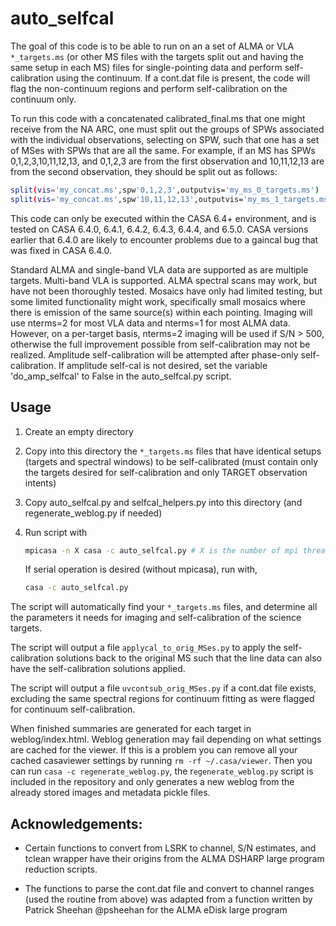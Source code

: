 # auto_selfcal

The goal of this code is to be able to run on an a set of ALMA or VLA `*_targets.ms` (or other MS files with the targets split out and having the same setup in each MS) files for single-pointing data and perform self-calibration using the continuum. If a cont.dat file is present, the code will flag the non-continuum regions and perform self-calibration on the continuum only.

To run this code with a concatenated calibrated_final.ms that one might receive from the NA ARC, one must split out the groups of SPWs associated with the individual observations, selecting on SPW, such that one has a set of MSes with SPWs that are all the same. For example, if an MS has SPWs 0,1,2,3,10,11,12,13, and 0,1,2,3 are from the first observation and 10,11,12,13 are from the second observation, they should be split out as follows:

```bash
split(vis='my_concat.ms',spw'0,1,2,3',outputvis='my_ms_0_targets.ms')
split(vis='my_concat.ms',spw'10,11,12,13',outputvis='my_ms_1_targets.ms')
```

This code can only be executed within the CASA 6.4+ environment, and is tested on CASA 6.4.0, 6.4.1, 6.4.2, 6.4.3, 6.4.4, and 6.5.0. CASA versions earlier that 6.4.0 are likely to encounter problems due to a gaincal bug that was fixed in CASA 6.4.0.

Standard ALMA and single-band VLA data are supported as are multiple targets.
Multi-band VLA is supported.
ALMA spectral scans may work, but have not been thoroughly tested.
Mosaics have only had limited testing, but some limited functionality might work, specifically small mosaics where there is emission of the same source(s) within each pointing.
Imaging will use nterms=2 for most VLA data and nterms=1 for most ALMA data. However, on a per-target basis, nterms=2 imaging will be used if S/N > 500, otherwise the full improvement possible from self-calibration may not be realized.
Amplitude self-calibration will be attempted after phase-only self-calibration. If amplitude self-cal is not desired, set the variable 'do_amp_selfcal' to False in the auto_selfcal.py script.

## Usage

1. Create an empty directory
2. Copy into this directory the `*_targets.ms` files that have identical setups (targets and spectral windows) to be self-calibrated (must contain only the targets desired for self-calibration and only TARGET observation intents)
3. Copy auto_selfcal.py and selfcal_helpers.py into this directory (and regenerate_weblog.py if needed)
4. Run script with 
    
    ```bash
    mpicasa -n X casa -c auto_selfcal.py # X is the number of mpi threads to use.
    ```
    
    If serial operation is desired (without mpicasa), run with,
    ```bash
    casa -c auto_selfcal.py
    ```

The script will automatically find your `*_targets.ms` files, and determine all the parameters it needs for imaging and self-calibration of the science targets.

The script will output a file `applycal_to_orig_MSes.py` to apply the self-calibration solutions back to the original MS such that the line data can also have the self-calibration solutions applied.

The script will output a file `uvcontsub_orig_MSes.py` if a cont.dat file exists, excluding the same spectral regions for continuum fitting as were flagged for continuum self-calibration.

When finished summaries are generated for each target in weblog/index.html. Weblog generation may fail depending on what settings are cached for the viewer. If this is a problem you can remove all your cached casaviewer settings by running `rm -rf ~/.casa/viewer`. Then you can run `casa -c regenerate_weblog.py`, the r`egenerate_weblog.py` script is included in the repository and only generates a new weblog from the already stored images and metadata pickle files.

## Acknowledgements:

* Certain functions to convert from LSRK to channel, S/N estimates, and tclean wrapper have their origins from the ALMA DSHARP large program reduction scripts.

* The functions to parse the cont.dat file and convert to channel ranges (used the routine from above) was adapted from a function written by Patrick Sheehan @psheehan for the ALMA eDisk large program
